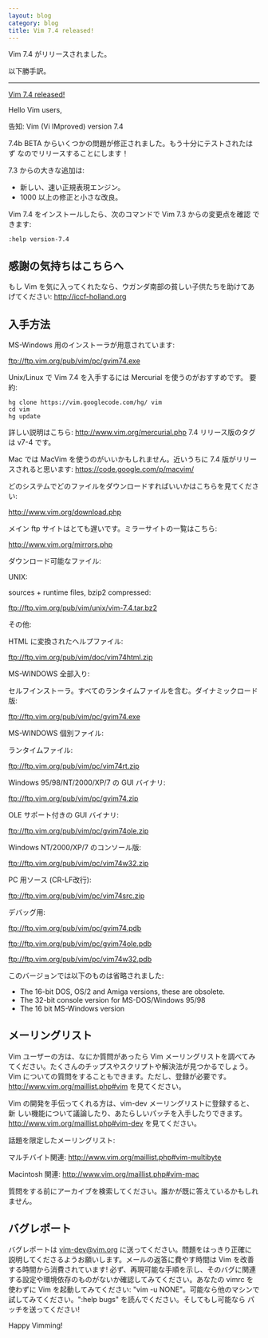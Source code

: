 ```yaml
---
layout: blog
category: blog
title: Vim 7.4 released!
---
```


Vim 7.4 がリリースされました。

以下勝手訳。

----------------------------------------------------------------------

[Vim 7.4 released!](https://groups.google.com/d/msg/vim_announce/knOQ_t_H5to/STMi8d25ii8J)


Hello Vim users,


告知:  Vim (Vi IMproved) version 7.4


7.4b BETA からいくつかの問題が修正されました。もう十分にテストされたはず
なのでリリースすることにします！

7.3 からの大きな追加は:

- 新しい、速い正規表現エンジン。
- 1000 以上の修正と小さな改良。

Vim 7.4 をインストールしたら、次のコマンドで Vim 7.3 からの変更点を確認
できます:

    :help version-7.4


感謝の気持ちはこちらへ
----------------------

もし Vim を気に入ってくれたなら、ウガンダ南部の貧しい子供たちを助けてあ
げてください: http://iccf-holland.org


入手方法
--------

MS-Windows 用のインストーラが用意されています:

  ftp://ftp.vim.org/pub/vim/pc/gvim74.exe

Unix/Linux で Vim 7.4 を入手するには Mercurial を使うのがおすすめです。
要約:

    hg clone https://vim.googlecode.com/hg/ vim
    cd vim
    hg update

詳しい説明はこちら: http://www.vim.org/mercurial.php
7.4 リリース版のタグは v7-4 です。

Mac では MacVim を使うのがいいかもしれません。近いうちに 7.4 版がリリースされると思います: https://code.google.com/p/macvim/

どのシステムでどのファイルをダウンロードすればいいかはこちらを見てくださ
い:

  http://www.vim.org/download.php

メイン ftp サイトはとても遅いです。ミラーサイトの一覧はこちら:

  http://www.vim.org/mirrors.php


ダウンロード可能なファイル:

UNIX:

sources + runtime files, bzip2 compressed:

  ftp://ftp.vim.org/pub/vim/unix/vim-7.4.tar.bz2

その他:

HTML に変換されたヘルプファイル:

  ftp://ftp.vim.org/pub/vim/doc/vim74html.zip

MS-WINDOWS 全部入り:

セルフインストーラ。すべてのランタイムファイルを含む。ダイナミックロード版:

  ftp://ftp.vim.org/pub/vim/pc/gvim74.exe

MS-WINDOWS 個別ファイル:

ランタイムファイル:

  ftp://ftp.vim.org/pub/vim/pc/vim74rt.zip

Windows 95/98/NT/2000/XP/7 の GUI バイナリ:

  ftp://ftp.vim.org/pub/vim/pc/gvim74.zip

OLE サポート付きの GUI バイナリ:

  ftp://ftp.vim.org/pub/vim/pc/gvim74ole.zip

Windows NT/2000/XP/7 のコンソール版:

  ftp://ftp.vim.org/pub/vim/pc/vim74w32.zip

PC 用ソース (CR-LF改行):

  ftp://ftp.vim.org/pub/vim/pc/vim74src.zip

デバッグ用:

  ftp://ftp.vim.org/pub/vim/pc/gvim74.pdb

  ftp://ftp.vim.org/pub/vim/pc/gvim74ole.pdb

  ftp://ftp.vim.org/pub/vim/pc/vim74w32.pdb


このバージョンでは以下のものは省略されました:

- The 16-bit DOS, OS/2 and Amiga versions, these are obsolete.
- The 32-bit console version for MS-DOS/Windows 95/98
- The 16 bit MS-Windows version


メーリングリスト
----------------

Vim ユーザーの方は、なにか質問があったら Vim メーリングリストを調べてみ
てください。たくさんのチップスやスクリプトや解決法が見つかるでしょう。
Vim についての質問をすることもできます。ただし、登録が必要です。
http://www.vim.org/maillist.php#vim を見てください。

Vim の開発を手伝ってくれる方は、vim-dev メーリングリストに登録すると、新
しい機能について議論したり、あたらしいパッチを入手したりできます。
http://www.vim.org/maillist.php#vim-dev を見てください。

話題を限定したメーリングリスト:

マルチバイト関連: http://www.vim.org/maillist.php#vim-multibyte

Macintosh 関連:  http://www.vim.org/maillist.php#vim-mac

質問をする前にアーカイブを検索してください。誰かが既に答えているかもしれ
ません。


バグレポート
------------

バグレポートは <vim-dev@vim.org> に送ってください。問題をはっきり正確に
説明してくださるようお願いします。メールの返答に費やす時間は Vim を改善
する時間から消費されています! 必ず、再現可能な手順を示し、そのバグに関連
する設定や環境依存のものがないか確認してみてください。あなたの vimrc を
使わずに Vim を起動してみてください: "vim -u NONE"。可能なら他のマシンで
試してみてください。":help bugs" を読んでください。そしてもし可能なら
パッチを送ってください!


Happy Vimming!
